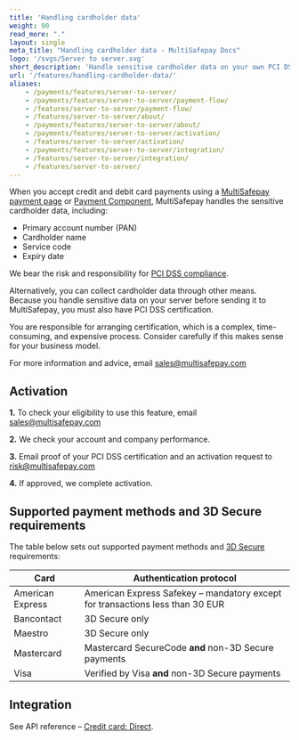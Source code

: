 ```yaml
---
title: 'Handling cardholder data'
weight: 90
read_more: "."
layout: single
meta_title: "Handling cardholder data - MultiSafepay Docs"
logo: '/svgs/Server to server.svg'
short_description: 'Handle sensitive cardholder data on your own PCI DSS compliant server.'
url: '/features/handling-cardholder-data/'
aliases:
    - /payments/features/server-to-server/
    - /payments/features/server-to-server/payment-flow/
    - /features/server-to-server/payment-flow/
    - /features/server-to-server/about/
    - /payments/features/server-to-server/about/
    - /payments/features/server-to-server/activation/
    - /features/server-to-server/activation/
    - /payments/features/server-to-server/integration/
    - /features/server-to-server/integration/
    - /features/server-to-server/
---
```

When you accept credit and debit card payments using a [MultiSafepay payment page](/payment-pages/) or [Payment Component](/payment-components/), MultiSafepay handles the sensitive cardholder data, including:

- Primary account number (PAN)
- Cardholder name
- Service code
- Expiry date

We bear the risk and responsibility for [PCI&nbsp;DSS compliance](/payment-regulations/pci-dss/). 

Alternatively, you can collect cardholder data through other means. Because you handle sensitive data on your server before sending it to MultiSafepay, you must also have PCI DSS certification. 

You are responsible for arranging certification, which is a complex, time-consuming, and expensive process. Consider carefully if this makes sense for your business model. 

For more information and advice, email <sales@multisafepay.com>

## Activation

**1.** To check your eligibility to use this feature, email <sales@multisafepay.com>

**2.** We check your account and company performance.

**3.** Email proof of your PCI DSS certification and an activation request to <risk@multisafepay.com>

**4.** If approved, we complete activation. 

## Supported payment methods and 3D Secure requirements

The table below sets out supported payment methods and [3D Secure](/features/3d-secure/about/) requirements:

| Card | Authentication protocol |
|---|---|
| American Express | American Express Safekey – mandatory except for transactions less than 30 EUR |
| Bancontact | 3D Secure only |
| Maestro | 3D Secure only |
| Mastercard | Mastercard SecureCode **and** non-3D Secure payments |
| Visa | Verified by Visa **and** non-3D Secure payments |

## Integration

See API reference – [Credit card: Direct](/api/#credit-card--direct).


